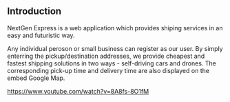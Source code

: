 ## Introduction
NextGen Express is a web application which provides shiping services in an easy and futuristic way. 

Any individual peroson or small business can register as our user. By simply enterring the pickup/destination addresses, we provide cheapest and fastest shipping solutions in two ways - self-driving cars and drones. The corresponding pick-up time and delivery time are also displayed on the embed Google Map.

https://www.youtube.com/watch?v=8A8fs-8O1fM
